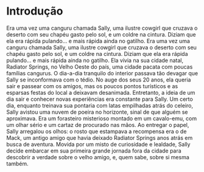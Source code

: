 # Introdução
Era uma vez uma canguru chamada Sally, uma ilustre cowgirl que cruzava o deserto com seu chapéu gasto pelo sol, e um coldre na cintura. Diziam que ela era rápida pulando... e mais rápida ainda no gatilho.
Era uma vez uma canguru chamada Sally, uma ilustre cowgirl que cruzava o deserto com seu chapéu gasto pelo sol, e um coldre na cintura. Diziam que ela era rápida pulando... e mais rápida ainda no gatilho.
Ela vivia na sua cidade natal, Radiator Springs, no Velho Oeste do país, uma cidade pacata com poucas famílias cangurus. O dia-a-dia tranquilo do interior passava tão devagar que Sally se inconformava com o tédio. No auge dos seus 20 anos, ela queria sair e passear com os amigos, mas os poucos pontos turísticos e as esparsas festas do local a deixavam desanimada. Entretanto, a ideia de um dia sair e conhecer novas experiências era constante para Sally.
Um certo dia, enquanto treinava sua pontaria com latas empilhadas atrás do celeiro, Sally avistou uma nuvem de poeira no horizonte, sinal de que alguém se aproximava. Era um forasteiro misterioso montado em um cavalo-emu, com um olhar sério e um cartaz de procurado nas mãos. Ao entregar o papel, Sally arregalou os olhos: o rosto que estampava a recompensa era o de Mack, um antigo amigo que havia deixado Radiator Springs anos atrás em busca de aventura. Movida por um misto de curiosidade e lealdade, Sally decide embarcar em sua primeira grande jornada fora da cidade para descobrir a verdade sobre o velho amigo, e, quem sabe, sobre si mesma também.

